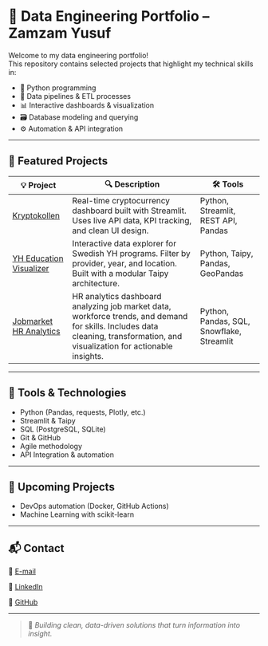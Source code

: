 # 🧠 Data Engineering Portfolio – Zamzam Yusuf

Welcome to my data engineering portfolio!  
This repository contains selected projects that highlight my technical skills in:

- 🐍 Python programming
- 🔄 Data pipelines & ETL processes
- 📊 Interactive dashboards & visualization
- 🗃️ Database modeling and querying
- ⚙️ Automation & API integration

---

## 📁 Featured Projects

| 💡 Project | 🔍 Description | 🛠️ Tools |
|-----------|----------------|----------|
| [Kryptokollen](https://github.com/ZYusuff/streaming_crypto_group_9) | Real-time cryptocurrency dashboard built with Streamlit. Uses live API data, KPI tracking, and clean UI design. | Python, Streamlit, REST API, Pandas |
| [YH Education Visualizer](https://github.com/ZYusuff/datavisualization_project_group2.git) | Interactive data explorer for Swedish YH programs. Filter by provider, year, and location. Built with a modular Taipy architecture. | Python, Taipy, Pandas, GeoPandas |
| [Jobmarket HR Analytics](https://github.com/katryl-yh/jobmarket-hr-analytics.git) |  HR analytics dashboard analyzing job market data, workforce trends, and demand for skills. Includes data cleaning, transformation, and visualization for actionable insights. | Python, Pandas, SQL, Snowflake, Streamlit|

---

## 🧰 Tools & Technologies

- Python (Pandas, requests, Plotly, etc.)
- Streamlit & Taipy
- SQL (PostgreSQL, SQLite)
- Git & GitHub
- Agile methodology
- API Integration & automation

---

## 🚧 Upcoming Projects

- DevOps automation (Docker, GitHub Actions)
- Machine Learning with scikit-learn

---

## 📬 Contact

📧 [E-mail](zamzam.yusuf@live.se)

🔗 [LinkedIn](https://www.linkedin.com/in/zamzam-yusuf-436b28155/)  

🐙 [GitHub](https://github.com/ZYusuff)

---

> 🎯 *Building clean, data-driven solutions that turn information into insight.*
